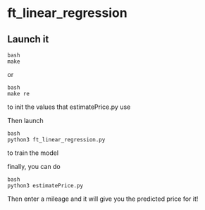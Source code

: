 # ft_linear_regression

## Launch it

```
bash
make
```
or 
```
bash
make re
```
to init the values that estimatePrice.py use

Then launch

```
bash
python3 ft_linear_regression.py
```

to train the model

finally, you can do

```
bash
python3 estimatePrice.py
```
Then enter a mileage and it will give you the predicted price for it!
